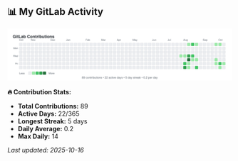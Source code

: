 <!-- GITLAB-STATS:START -->
## 📊 My GitLab Activity

![GitLab Contributions](./gitlab-contributions.svg)

**🔥 Contribution Stats:**
- **Total Contributions:** 89
- **Active Days:** 22/365
- **Longest Streak:** 5 days
- **Daily Average:** 0.2
- **Max Daily:** 14

*Last updated: 2025-10-16*
<!-- GITLAB-STATS:END -->
